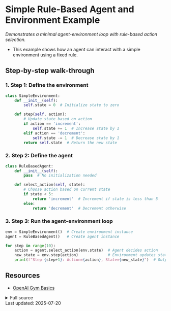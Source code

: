 <!-- AUTO‑GENERATED doc for ai_agent.py -->
# Simple Rule-Based Agent and Environment Example

_Demonstrates a minimal agent-environment loop with rule-based action selection._


- This example shows how an agent can interact with a simple environment using a fixed rule.

## Step‑by‑step walk‑through
### 1. Step 1: Define the environment
```python
class SimpleEnvironment:
    def __init__(self):
        self.state = 0  # Initialize state to zero

    def step(self, action):
        # Update state based on action
        if action == 'increment':
            self.state += 1  # Increase state by 1
        elif action == 'decrement':
            self.state -= 1  # Decrease state by 1
        return self.state  # Return the new state

```

### 2. Step 2: Define the agent
```python
class RuleBasedAgent:
    def __init__(self):
        pass  # No initialization needed

    def select_action(self, state):
        # Choose action based on current state
        if state < 5:
            return 'increment'  # Increment if state is less than 5
        else:
            return 'decrement'  # Decrement otherwise

```

### 3. Step 3: Run the agent-environment loop
```python
env = SimpleEnvironment()  # Create environment instance
agent = RuleBasedAgent()   # Create agent instance

for step in range(10): 
    action = agent.select_action(env.state)  # Agent decides action
    new_state = env.step(action)             # Environment updates state
    print(f"Step {step+1}: Action={action}, State={new_state}")  # Output step info
```


## Resources
* [OpenAI Gym Basics](https://www.gymlibrary.dev/)

<details><summary>Full source</summary>

```python

### Step 1: Define the environment

class SimpleEnvironment:
    def __init__(self):
        self.state = 0  # Initialize state to zero

    def step(self, action):
        # Update state based on action
        if action == 'increment':
            self.state += 1  # Increase state by 1
        elif action == 'decrement':
            self.state -= 1  # Decrease state by 1
        return self.state  # Return the new state

### Step 2: Define the agent

class RuleBasedAgent:
    def __init__(self):
        pass  # No initialization needed

    def select_action(self, state):
        # Choose action based on current state
        if state < 5:
            return 'increment'  # Increment if state is less than 5
        else:
            return 'decrement'  # Decrement otherwise

### Step 3: Run the agent-environment loop

env = SimpleEnvironment()  # Create environment instance
agent = RuleBasedAgent()   # Create agent instance

for step in range(10): 
    action = agent.select_action(env.state)  # Agent decides action
    new_state = env.step(action)             # Environment updates state
    print(f"Step {step+1}: Action={action}, State={new_state}")  # Output step info
```
</details>
Last updated: 2025-07-20
